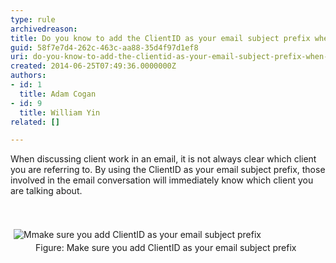 ```yaml
---
type: rule
archivedreason: 
title: Do you know to add the ClientID as your email subject prefix when sending an email regarding a client?
guid: 58f7e7d4-262c-463c-aa88-35d4f97d1ef8
uri: do-you-know-to-add-the-clientid-as-your-email-subject-prefix-when-sending-an-email-regarding-a-client
created: 2014-06-25T07:49:36.0000000Z
authors:
- id: 1
  title: Adam Cogan
- id: 9
  title: William Yin
related: []

---
```



<p>​When discussing client work in an email, it is not always clear which client you are referring to. By using the ClientID as your email subject prefix, those involved in the email conversation will immediately know which client you are talking about.​<br></p>
<br><excerpt class='endintro'></excerpt><br>
<dt style="border&#58;none;"><img class="ssw-rteStyle-ImageArea" alt="Mmake sure you add ClientID as your email subject prefix" src="/PublishingImages/AddClientAsEmailSubjectPrefix.png" style="margin&#58;5px;" /><br></dt><dd style="border&#58;none;line-height&#58;16px;">Figure&#58; Make sure you add ClientID as your email subject prefix</dd><p><br></p>


